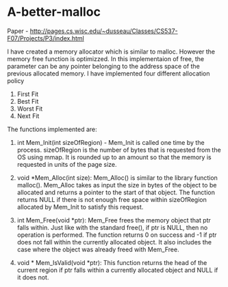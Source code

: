 # A-better-malloc
Paper - http://pages.cs.wisc.edu/~dusseau/Classes/CS537-F07/Projects/P3/index.html

I have created a memory allocator which is similar to malloc. However the memory free function is optimizzed.
In this implementaion of free, the parameter can be any pointer belonging to the address space of the previous allocated memory.
I have implemented four different allocation policy 

1. First Fit
2. Best Fit
3. Worst Fit
4. Next Fit

The functions implemented are:
1. int Mem_Init(int sizeOfRegion) - Mem_Init is called one time by the process. 
sizeOfRegion is the number of bytes that is requested from the OS using mmap. 
It is rounded up to an amount so that the memory is requested in units of the page size.

2. void *Mem_Alloc(int size): Mem_Alloc() is similar to the library function malloc(). 
Mem_Alloc takes as input the size in bytes of the object to be allocated and returns a pointer to the start of that object. 
The function returns NULL if there is not enough free space within sizeOfRegion allocated by Mem_Init to satisfy this request.

3. int Mem_Free(void *ptr): Mem_Free frees the memory object that ptr falls within. 
Just like with the standard free(), if ptr is NULL, then no operation is performed. 
The function returns 0 on success and -1 if ptr does not fall within the currently allocated object.
It also includes the case where the object was already freed with Mem_Free.

4. void * Mem_IsValid(void *ptr): This function returns the head of the current region if ptr 
falls within a currently allocated object and NULL if it does not.



